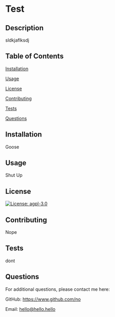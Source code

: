 # Test

## Description
sldkjaflksdj

## Table of Contents
[Installation](#installation)

[Usage](#usage)

[License](#license)

[Contributing](#contributing)

[Tests](#tests)

[Questions](#questions)


## Installation
Goose

## Usage
Shut Up

## License
[![License: agpl-3.0](https://img.shields.io/badge/agpl-3.0.svg)](https://api.github.com/licenses/agpl-3.0)

## Contributing
Nope

## Tests
dont

## Questions
For additional questions, please contact me here:

GitHub: https://www.github.com/no

Email: hello@hello.hello
